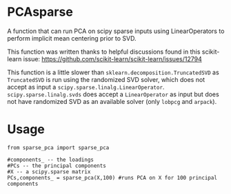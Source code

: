 # PCAsparse

A function that can run PCA on scipy sparse inputs using LinearOperators to perform implicit mean centering prior to SVD.

This function was written thanks to helpful discussions found in this scikit-learn issue:
https://github.com/scikit-learn/scikit-learn/issues/12794

This function is a little slower than `sklearn.decomposition.TruncatedSVD` as `TruncatedSVD` is run using the randomized SVD solver, which does not accept as input a `scipy.sparse.linalg.LinearOperator`. `scipy.sparse.linalg.svds` does accept a `LinearOperator` as input but does not have randomized SVD as an available solver (only `lobpcg` and `arpack`).

# Usage
```
from sparse_pca import sparse_pca

#components_ -- the loadings
#PCs -- the principal components
#X -- a scipy.sparse matrix 
PCs,components_ = sparse_pca(X,100) #runs PCA on X for 100 principal components
```

